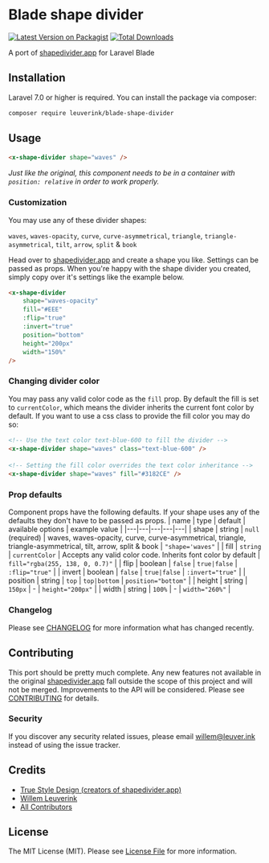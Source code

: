 <div style="position: absolute; top: 0; left: 0; width: 100%; overflow: hidden; line-height: 0; top: 0; opacity: .4;">
    ![You could have one of these on your site without breaking a sweat. Ain't that tasty?](./.github/assets/readme-top-divider.svg?raw=true&sanitize=true "Optional Title")
</div>
<br /><br/><br />

# Blade shape divider

[![Latest Version on Packagist](https://img.shields.io/packagist/v/leuverink/blade-shape-divider.svg?style=flat-square)](https://packagist.org/packages/leuverink/blade-shape-divider)
[![Total Downloads](https://img.shields.io/packagist/dt/leuverink/blade-shape-divider.svg?style=flat-square)](https://packagist.org/packages/leuverink/blade-shape-divider)

A port of [shapedivider.app](shapedivider.app) for Laravel Blade

## Installation
Laravel 7.0 or higher is required.
You can install the package via composer:

``` bash
composer require leuverink/blade-shape-divider
```

## Usage

``` html
<x-shape-divider shape="waves" />
```
*Just like the original, this component needs to be in a container with `position: relative` in order to work properly.*

### Customization
You may use any of these divider shapes:

`waves`, `waves-opacity`, `curve`, `curve-asymmetrical`, `triangle`, `triangle-asymmetrical`, `tilt`, `arrow`, `split` & `book`

Head over to [shapedivider.app](shapedivider.app) and create a shape you like. Settings can be passed as props. When you're happy with the shape divider you created, simply copy over it's settings like the example below.

``` html
<x-shape-divider
    shape="waves-opacity"
    fill="#EEE"
    :flip="true"
    :invert="true"
    position="bottom"
    height="200px"
    width="150%"
/>
```

### Changing divider color
You may pass any valid color code as the `fill` prop. By default the fill is set to `currentColor`, which means the divider inherits the current font color by default. If you want to use a css class to provide the fill color you may do so:

``` html
<!-- Use the text color text-blue-600 to fill the divider -->
<x-shape-divider shape="waves" class="text-blue-600" />

<!-- Setting the fill color overrides the text color inheritance -->
<x-shape-divider shape="waves" fill="#3182CE" />
```

### Prop defaults
Component props have the following defaults. If your shape uses any of the defaults they don't have to be passed as props.
| name | type | default | available options | example value |
|---|---|---|---|---|
| shape | string | `null` (required) | waves, waves-opacity, curve, curve-asymmetrical, triangle, triangle-asymmetrical, tilt, arrow, split & book | `"shape='waves"` |
| fill | `string` | `currentColor` | Accepts any valid color code. Inherits font color by default | `fill="rgba(255, 138, 0, 0.7)"` |
| flip | boolean | `false` | `true|false` | `:flip="true"` |
| invert | boolean | `false` | `true|false` | `:invert="true"` |
| position | string | `top` | `top|bottom` | `position="bottom"` |
| height | string | `150px` | - | `height="200px"` |
| width | string | `100%` | - | `width="260%"` |

### Changelog

Please see [CHANGELOG](CHANGELOG.md) for more information what has changed recently.

## Contributing

This port should be pretty much complete. Any new features not available in the original [shapedivider.app](shapedivider.app) fall outside the scope of this project and will not be merged.
Improvements to the API will be considered.
Please see [CONTRIBUTING](CONTRIBUTING.md) for details.

### Security

If you discover any security related issues, please email willem@leuver.ink instead of using the issue tracker.

## Credits
- [True Style Design (creators of shapedivider.app)](https://truestyledesign.co.uk)
- [Willem Leuverink](https://github.com/gwleuverink)
- [All Contributors](../../contributors)

## License

The MIT License (MIT). Please see [License File](LICENSE.md) for more information.
